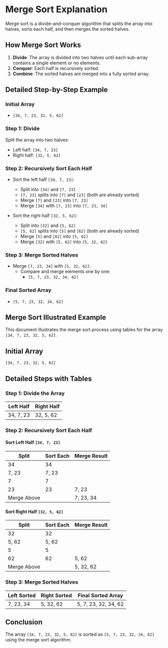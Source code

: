 
# Merge Sort Explanation

Merge sort is a divide-and-conquer algorithm that splits the array into halves, sorts each half, and then merges the sorted halves.

## How Merge Sort Works

1. **Divide**: The array is divided into two halves until each sub-array contains a single element or no elements.
2. **Conquer**: Each half is recursively sorted.
3. **Combine**: The sorted halves are merged into a fully sorted array.

## Detailed Step-by-Step Example

### Initial Array
- `[34, 7, 23, 32, 5, 62]`

### Step 1: Divide
Split the array into two halves:
- Left half: `[34, 7, 23]`
- Right half: `[32, 5, 62]`

### Step 2: Recursively Sort Each Half
- Sort the left half `[34, 7, 23]`:
  - Split into `[34]` and `[7, 23]`
  - `[7, 23]` splits into `[7]` and `[23]` (both are already sorted)
  - Merge `[7]` and `[23]` into `[7, 23]`
  - Merge `[34]` with `[7, 23]` into `[7, 23, 34]`

- Sort the right half `[32, 5, 62]`:
  - Split into `[32]` and `[5, 62]`
  - `[5, 62]` splits into `[5]` and `[62]` (both are already sorted)
  - Merge `[5]` and `[62]` into `[5, 62]`
  - Merge `[32]` with `[5, 62]` into `[5, 32, 62]`

### Step 3: Merge Sorted Halves
- Merge `[7, 23, 34]` with `[5, 32, 62]`:
  - Compare and merge elements one by one:
    - `[5, 7, 23, 32, 34, 62]`

### Final Sorted Array
- `[5, 7, 23, 32, 34, 62]`


## Merge Sort Illustrated Example

This document illustrates the merge sort process using tables for the array `[34, 7, 23, 32, 5, 62]`.

## Initial Array
`[34, 7, 23, 32, 5, 62]`

## Detailed Steps with Tables

### Step 1: Divide the Array
| Left Half       | Right Half      |
|-----------------|-----------------|
| 34, 7, 23       | 32, 5, 62       |

### Step 2: Recursively Sort Each Half

#### Sort Left Half `[34, 7, 23]`
| Split           | Sort Each       | Merge Result    |
|-----------------|-----------------|-----------------|
| 34              | 34              |                 |
| 7, 23           | 7, 23           |                 |
| 7               | 7               |                 |
| 23              | 23              | 7, 23           |
| Merge Above     |                 | 7, 23, 34       |

#### Sort Right Half `[32, 5, 62]`
| Split           | Sort Each       | Merge Result    |
|-----------------|-----------------|-----------------|
| 32              | 32              |                 |
| 5, 62           | 5, 62           |                 |
| 5               | 5               |                 |
| 62              | 62              | 5, 62           |
| Merge Above     |                 | 5, 32, 62       |

### Step 3: Merge Sorted Halves
| Left Sorted     | Right Sorted    | Final Sorted Array |
|-----------------|-----------------|--------------------|
| 7, 23, 34       | 5, 32, 62       | 5, 7, 23, 32, 34, 62 |

## Conclusion
The array `[34, 7, 23, 32, 5, 62]` is sorted as `[5, 7, 23, 32, 34, 62]` using the merge sort algorithm.

